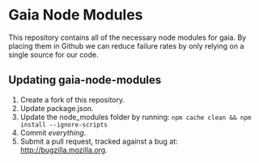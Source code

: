 # Gaia Node Modules

This repository contains all of the necessary node modules for gaia. By placing them in Github we can reduce failure rates by only relying on a single source for our code.

## Updating gaia-node-modules

1. Create a fork of this repository.
2. Update package.json.
3. Update the node_modules folder by running: ```npm cache clean && npm install --ignore-scripts```
4. Commit *everything*.
5. Submit a pull request, tracked against a bug at: http://bugzilla.mozilla.org.
